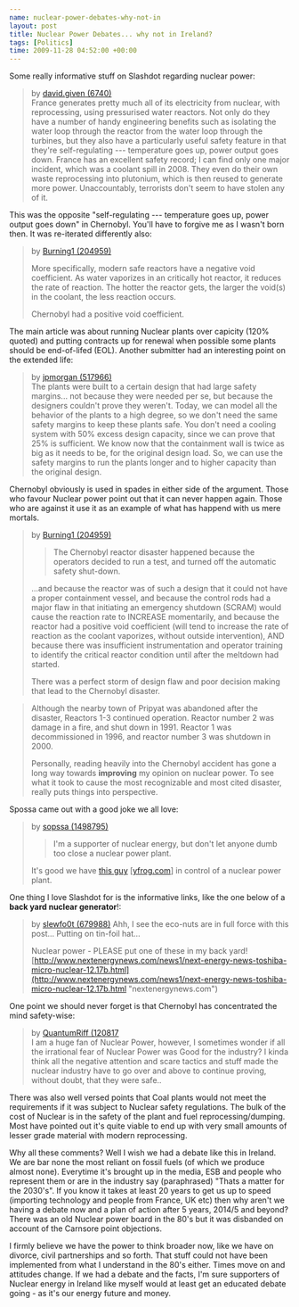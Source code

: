 ```yaml
--- 
name: nuclear-power-debates-why-not-in 
layout: post 
title: Nuclear Power Debates... why not in Ireland? 
tags: [Politics]
time: 2009-11-28 04:52:00 +00:00
--- 
```


Some really informative stuff on Slashdot regarding nuclear power:

> by [david.given (6740)](http://slashdot.org/~david.given)  
>  France generates pretty much all of its electricity from nuclear,
> with reprocessing, using pressurised water reactors. Not only do they
> have a number of handy engineering benefits such as isolating the
> water loop through the reactor from the water loop through the
> turbines, but they also have a particularly useful safety feature in
> that they're self-regulating --- temperature goes up, power output
> goes down. France has an excellent safety record; I can find only one
> major incident, which was a coolant spill in 2008.
> They even do their own waste reprocessing into plutonium, which is
> then reused to generate more power. Unaccountably, terrorists don't
> seem to have stolen any of it.

This was the opposite "self-regulating --- temperature goes up, power
output goes down" in Chernobyl. You'll have to forgive me as I wasn't
born then. It was re-iterated differently also:  
> by [Burning1 (204959)](http://slashdot.org/~Burning1)
>
> More specifically, modern safe reactors have a negative void
> coefficient. As water vaporizes in an critically hot reactor, it
> reduces the rate of reaction. The hotter the reactor gets, the larger
> the void(s) in the coolant, the less reaction occurs.
>
> Chernobyl had a positive void coefficient.

The main article was about running Nuclear plants over capicity (120%
quoted) and putting contracts up for renewal when possible some plants
should be end-of-lifed (EOL). Another submitter had an interesting point
on the extended life:

> by [jpmorgan (517966)](http://slashdot.org/~jpmorgan)  
>  The plants were built to a certain design that had large safety
> margins... not because they were needed per se, but because the
> designers couldn't prove they weren't. Today, we can model all the
> behavior of the plants to a high degree, so we don't need the same
> safety margins to keep these plants safe. You don't need a cooling
> system with 50% excess design capacity, since we can prove that 25% is
> sufficient. We know now that the containment wall is twice as big as
> it needs to be, for the original design load. So, we can use the
> safety margins to run the plants longer and to higher capacity than
> the original design.  

  
Chernobyl obviously is used in spades in either side of the argument.
Those who favour Nuclear power point out that it can never happen again.
Those who are against it use it as an example of what has happend with
us mere mortals.

> by [Burning1 (204959)](http://slashdot.org/~Burning1)  
> > The Chernobyl reactor disaster happened because the operators
> > decided to run a test, and turned off the automatic safety
> > shut-down.
>
> ...and because the reactor was of such a design that it could not have
> a proper containment vessel, and because the control rods had a major
> flaw in that initiating an emergency shutdown (SCRAM) would cause the
> reaction rate to INCREASE momentarily, and because the reactor had a
> positive void coefficient (will tend to increase the rate of reaction
> as the coolant vaporizes, without outside intervention), AND because
> there was insufficient instrumentation and operator training to
> identify the critical reactor condition until after the meltdown had
> started.
>
> There was a perfect storm of design flaw and poor decision making that
> lead to the Chernobyl disaster.

> Although the nearby town of Pripyat was abandoned after the disaster,
> Reactors 1-3 continued operation. Reactor number 2 was damage in a
> fire, and shut down in 1991. Reactor 1 was decommissioned in 1996, and
> reactor number 3 was shutdown in 2000.
>
> Personally, reading heavily into the Chernobyl accident has gone a
> long way towards **improving** my opinion on nuclear power. To see
> what it took to cause the most recognizable and most cited disaster,
> really puts things into perspective.

Spossa came out with a good joke we all love:  
> by [sopssa (1498795)](http://slashdot.org/~sopssa)  
> > I'm a supporter of nuclear energy, but don't let anyone dumb too
> > close a nuclear power plant.
>
> It's good we have [this
> guy](http://yfrog.com/04nuclearguyj "yfrog.com")
> [[yfrog.com](http://yfrog.com)] in control of a nuclear power plant.

One thing I love Slashdot for is the informative links, like the one
below of a **back yard nuclear generator**!:  
> by [slewfo0t (679988)](http://slashdot.org/~slewfo0t)
> [](http://www.fullcord.net/ "http://www.fullcord.net/")
> Ahh, I see the eco-nuts are in full force with this post... Putting on
> tin-foil hat...
>
> Nuclear power - PLEASE put one of these in my back yard!
> [http://www.nextenergynews.com/news1/next-energy-news-toshiba-micro-nuclear-12.17b.html](http://www.nextenergynews.com/news1/next-energy-news-toshiba-micro-nuclear-12.17b.html "nextenergynews.com")
>   

  
One point we should never forget is that Chernobyl has concentrated the
mind safety-wise:  
> by [QuantumRiff (120817](http://slashdot.org/~QuantumRiff)  
>  I am a huge fan of Nuclear Power, however, I sometimes wonder if all
> the irrational fear of Nuclear Power was Good for the industry? I
> kinda think all the negative attention and scare tactics and stuff
> made the nuclear industry have to go over and above to continue
> proving, without doubt, that they were safe..   

There was also well versed points that Coal plants would not meet the
requirements if it was subject to Nuclear safety regulations. The bulk
of the cost of Nuclear is in the safety of the plant and fuel
reprocessing/dumping. Most have pointed out it's quite viable to end up
with very small amounts of lesser grade material with modern
reprocessing.

Why all these comments? Well I wish we had a debate like this in
Ireland. We are bar none the most reliant on fossil fuels (of which we
produce almost none). Everytime it's brought up in the media, ESB and
people who represent them or are in the industry say (paraphrased)
"Thats a matter for the 2030's". If you know it takes at least 20 years
to get us up to speed (importing technology and people from France, UK
etc) then why aren't we having a debate now and a plan of action after 5
years, 2014/5 and beyond? There was an old Nuclear power board in the
80's but it was disbanded on account of the Carnsore point objections.

I firmly believe we have the power to think broader now, like we have on
divorce, civil partnerships and so forth. That stuff could not have been
implemented from what I understand in the 80's either. Times move on and
attitudes change. If we had a debate and the facts, I'm sure supporters
of Nuclear energy in Ireland like myself would at least get an educated
debate going - as it's our energy future and money.